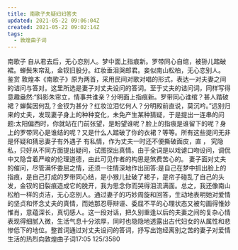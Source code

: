 ```yaml
---
title: 南歌子夫疑妇妇答夫
updated: 2021-05-22 09:06:04Z
created: 2021-05-22 09:02:14Z
tags:
  - 敦煌曲子词
---
```


南歌子
自从君去后，无心恋别人。梦中面上指痕新。罗带同心自绾，被狲儿踏破裙。蝉鬓朱帘乱，金钗旧股分。红妆垂泪哭郎君。妾似南山松柏，无心恋别人。
鉴赏
敦煌本《南歌子》原为两首，采用民间对歌对唱的形式，表达一对夫妻之间的诘问与答对。这里所选是妻子对丈夫设问的答词。至于丈夫的诘问词，同样写得意趣盎然:“斜影朱帘立，情事共谁亲？分明面上指痕新。罗带同心谁绾？甚人踏破裙？蝉鬓因何乱？金钗为甚分？红妆泣泪忆何人？分明殿前直说，莫沉吟。”远别归来的丈夫，发现妻子身上的种种变化，未免产生某种猜疑，于是提出一连串的问题:太阳偏西时，你就站在门前张望，是盼望谁呢？脸上的指痕是谁留下的呢？身上的罗带同心是谁结的呢？又是什么人踏破了你的衣裙？等等。所有这些提问无非是怀疑和猜忌妻子有外遇子
有私情，作为丈夫一时还不便撕破面皮，直
，
究隐私，只好从不同方面提出疑问，试图探出真情。由于全词是以戏谑口吻设问，调侃中又隐含着严峻的伦理道德，由此可见作者的构思是煞费苦心的。
妻子面对丈夫的催问，尽管满怀委屈之情，还须一往情深地作出回答:是自己在梦中抓出脸上的指痕，是自己打成的罗带同心结，是小猴儿扯破了裙子，是帘子碰乱了自己的头发，金钗的旧裂痕造成它的脱开，我为思念你而哭得泪流满面。总之，我还像南山松柏一样的贞洁，无心恋别人。通过妻子的巧妙周旋和回答，生动地表明她对爱情的坚贞和怀念丈夫的真情，而她那忍辱辩诬、委屈不平的心理状态又被勾画得惟妙惟肖，意蕴深长，真切感人。这一段对话，把久别重逢以后的夫妻之间的复杂心情表现得细腻入微，生活气息十分浓厚，同时也隐隐地透露出古代妇女的从属性和悲惨低下的地位。整首词通过对丈夫设问的答词，抒写出饱经离别之苦的妻子对爱情生活的热烈向敦煌曲子词17:05
125/3580
